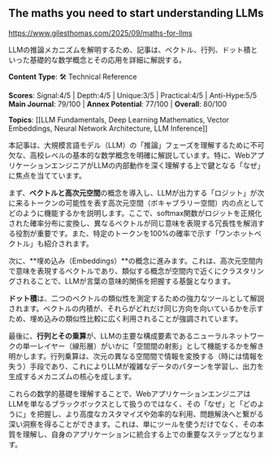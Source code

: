 ## The maths you need to start understanding LLMs

https://www.gilesthomas.com/2025/09/maths-for-llms

LLMの推論メカニズムを解明するため、記事は、ベクトル、行列、ドット積といった基礎的な数学概念とその応用を詳細に解説する。

**Content Type**: 🛠️ Technical Reference

**Scores**: Signal:4/5 | Depth:4/5 | Unique:3/5 | Practical:4/5 | Anti-Hype:5/5
**Main Journal**: 79/100 | **Annex Potential**: 77/100 | **Overall**: 80/100

**Topics**: [[LLM Fundamentals, Deep Learning Mathematics, Vector Embeddings, Neural Network Architecture, LLM Inference]]

本記事は、大規模言語モデル（LLM）の「推論」フェーズを理解するために不可欠な、高校レベルの基本的な数学概念を明確に解説しています。特に、WebアプリケーションエンジニアがLLMの内部動作を深く理解する上で鍵となる「なぜ」に焦点を当てています。

まず、**ベクトルと高次元空間**の概念を導入し、LLMが出力する「ロジット」が次に来るトークンの可能性を表す高次元空間（ボキャブラリー空間）内の点としてどのように機能するかを説明します。ここで、softmax関数がロジットを正規化された確率分布に変換し、異なるベクトルが同じ意味を表現する冗長性を解消する役割が重要です。また、特定のトークンを100%の確率で示す「ワンホットベクトル」も紹介されます。

次に、**埋め込み（Embeddings）**の概念に進みます。これは、高次元空間内で意味を表現するベクトルであり、類似する概念が空間内で近くにクラスタリングされることで、LLMが言葉の意味的関係を把握する基盤となります。

**ドット積**は、二つのベクトルの類似性を測定するための強力なツールとして解説されます。ベクトルの内積が、それらがどれだけ同じ方向を向いているかを示すため、埋め込みの類似性比較に広く利用されることが強調されています。

最後に、**行列とその乗算**が、LLMの主要な構成要素であるニューラルネットワークの単一レイヤー（線形層）がいかに「空間間の射影」として機能するかを解き明かします。行列乗算は、次元の異なる空間間で情報を変換する（時には情報を失う）手段であり、これによりLLMが複雑なデータのパターンを学習し、出力を生成するメカニズムの核心を成します。

これらの数学的基礎を理解することで、WebアプリケーションエンジニアはLLMを単なるブラックボックスとして扱うのではなく、その「なぜ」と「どのように」を把握し、より高度なカスタマイズや効率的な利用、問題解決へと繋がる深い洞察を得ることができます。これは、単にツールを使うだけでなく、その本質を理解し、自身のアプリケーションに統合する上での重要なステップとなります。